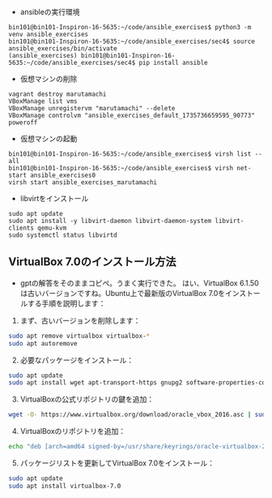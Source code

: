 - ansibleの実行環境
```
bin101@bin101-Inspiron-16-5635:~/code/ansible_exercises$ python3 -m venv ansible_exercises
bin101@bin101-Inspiron-16-5635:~/code/ansible_exercises/sec4$ source ansible_exercises/bin/activate
(ansible_exercises) bin101@bin101-Inspiron-16-5635:~/code/ansible_exercises/sec4$ pip install ansible
```
- 仮想マシンの削除
```
vagrant destroy marutamachi
VBoxManage list vms
VBoxManage unregistervm "marutamachi" --delete
VBoxManage controlvm "ansible_exercises_default_1735736659595_90773" poweroff
```

- 仮想マシンの起動
```
bin101@bin101-Inspiron-16-5635:~/code/ansible_exercises$ virsh list --all
bin101@bin101-Inspiron-16-5635:~/code/ansible_exercises$ virsh net-start ansible_exercises0
virsh start ansible_exercises_marutamachi
```
- libvirtをインストール
```
sudo apt update
sudo apt install -y libvirt-daemon libvirt-daemon-system libvirt-clients qemu-kvm
sudo systemctl status libvirtd
```

## VirtualBox 7.0のインストール方法
- gptの解答をそのままコピペ。うまく実行できた。
はい、VirtualBox 6.1.50は古いバージョンですね。Ubuntu上で最新版のVirtualBox 7.0をインストールする手順を説明します：

1. まず、古いバージョンを削除します：
```bash
sudo apt remove virtualbox virtualbox-*
sudo apt autoremove
```

2. 必要なパッケージをインストール：
```bash
sudo apt update
sudo apt install wget apt-transport-https gnupg2 software-properties-common -y
```

3. VirtualBoxの公式リポジトリの鍵を追加：
```bash
wget -O- https://www.virtualbox.org/download/oracle_vbox_2016.asc | sudo gpg --dearmor --yes --output /usr/share/keyrings/oracle-virtualbox-2016.gpg
```

4. VirtualBoxのリポジトリを追加：
```bash
echo "deb [arch=amd64 signed-by=/usr/share/keyrings/oracle-virtualbox-2016.gpg] https://download.virtualbox.org/virtualbox/debian $(lsb_release -cs) contrib" | sudo tee /etc/apt/sources.list.d/virtualbox.list
```

5. パッケージリストを更新してVirtualBox 7.0をインストール：
```bash
sudo apt update
sudo apt install virtualbox-7.0
```